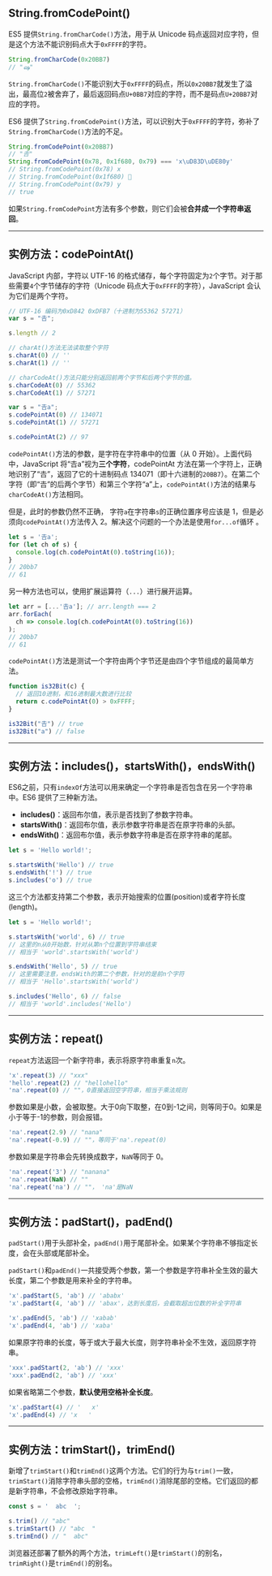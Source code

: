 ## String.fromCodePoint()

ES5 提供`String.fromCharCode()`方法，用于从 Unicode 码点返回对应字符，但是这个方法不能识别码点大于`0xFFFF`的字符。 

```javascript
String.fromCharCode(0x20BB7)
// "ஷ"
```

`String.fromCharCode()`不能识别大于`0xFFFF`的码点，所以`0x20BB7`就发生了溢出，最高位`2`被舍弃了，最后返回码点`U+0BB7`对应的字符，而不是码点`U+20BB7`对应的字符。 

ES6 提供了`String.fromCodePoint()`方法，可以识别大于`0xFFFF`的字符，弥补了`String.fromCharCode()`方法的不足。

```javascript
String.fromCodePoint(0x20BB7)
// "𠮷"
String.fromCodePoint(0x78, 0x1f680, 0x79) === 'x\uD83D\uDE80y'
// String.fromCodePoint(0x78) x
// String.fromCodePoint(0x1f680) 🚀
// String.fromCodePoint(0x79) y
// true
```

 如果`String.fromCodePoint`方法有多个参数，则它们会被**合并成一个字符串返回**。 

------

## 实例方法：codePointAt()

JavaScript 内部，字符以 UTF-16 的格式储存，每个字符固定为`2`个字节。对于那些需要`4`个字节储存的字符（Unicode 码点大于`0xFFFF`的字符），JavaScript 会认为它们是两个字符。 

```javascript
// UTF-16 编码为0xD842 0xDFB7（十进制为55362 57271）
var s = "𠮷";

s.length // 2

// charAt()方法无法读取整个字符
s.charAt(0) // ''
s.charAt(1) // ''

// charCodeAt()方法只能分别返回前两个字节和后两个字节的值。
s.charCodeAt(0) // 55362
s.charCodeAt(1) // 57271

var s = "𠮷a";
s.codePointAt(0) // 134071
s.codePointAt(1) // 57271

s.codePointAt(2) // 97
```

`codePointAt()`方法的参数，是字符在字符串中的位置（从 0 开始）。上面代码中，JavaScript 将“𠮷a”视为**三个字符**，codePointAt 方法在第一个字符上，正确地识别了“𠮷”，返回了它的十进制码点 134071（即十六进制的`20BB7`）。在第二个字符（即“𠮷”的后两个字节）和第三个字符“a”上，`codePointAt()`方法的结果与`charCodeAt()`方法相同。 

但是，此时的参数仍然不正确， 字符`a`在字符串`s`的正确位置序号应该是 1，但是必须向`codePointAt()`方法传入 2。解决这个问题的一个办法是使用`for...of`循环 。

```javascript
let s = '𠮷a';
for (let ch of s) {
  console.log(ch.codePointAt(0).toString(16));
}
// 20bb7
// 61
```

 另一种方法也可以，使用扩展运算符（`...`）进行展开运算。 

```javascript
let arr = [...'𠮷a']; // arr.length === 2
arr.forEach(
  ch => console.log(ch.codePointAt(0).toString(16))
);
// 20bb7
// 61
```

`codePointAt()`方法是测试一个字符由两个字节还是由四个字节组成的最简单方法。

```javascript
function is32Bit(c) {
  // 返回10进制，和16进制最大数进行比较
  return c.codePointAt(0) > 0xFFFF;
}

is32Bit("𠮷") // true
is32Bit("a") // false
```

------

## 实例方法：includes()，startsWith()，endsWith()

ES6之前，只有`indexOf`方法可以用来确定一个字符串是否包含在另一个字符串中。ES6 提供了三种新方法。

- **includes()**：返回布尔值，表示是否找到了参数字符串。
- **startsWith()**：返回布尔值，表示参数字符串是否在原字符串的头部。
- **endsWith()**：返回布尔值，表示参数字符串是否在原字符串的尾部。

```javascript
let s = 'Hello world!';

s.startsWith('Hello') // true
s.endsWith('!') // true
s.includes('o') // true
```

这三个方法都支持第二个参数，表示开始搜索的位置(position)或者字符长度(length)。

```javascript
let s = 'Hello world!';

s.startsWith('world', 6) // true
// 这里的n从0开始数，针对从第n个位置到字符串结束
// 相当于 'world'.startsWith('world')

s.endsWith('Hello', 5) // true
// 这里需要注意，endsWith的第二个参数，针对的是前n个字符
// 相当于 'Hello'.startsWith('world')

s.includes('Hello', 6) // false
// 相当于 'world'.includes('Hello')
```

------

## 实例方法：repeat()

 `repeat`方法返回一个新字符串，表示将原字符串重复`n`次。 

```javascript
'x'.repeat(3) // "xxx"
'hello'.repeat(2) // "hellohello"
'na'.repeat(0) // ""，0直接返回空字符串，相当于乘法规则
```

参数如果是小数，会被取整。大于0向下取整，在0到-1之间，则等同于0。如果是小于等于-1的参数，则会报错。

```javascript
'na'.repeat(2.9) // "nana"
'na'.repeat(-0.9) // ""，等同于'na'.repeat(0)
```

 参数如果是字符串会先转换成数字，`NaN`等同于 0。 

```javascript
'na'.repeat('3') // "nanana"
'na'.repeat(NaN) // ""
'na'.repeat('na') // ""， 'na'是NaN
```

------

## 实例方法：padStart()，padEnd()

`padStart()`用于头部补全，`padEnd()`用于尾部补全。如果某个字符串不够指定长度，会在头部或尾部补全。 

`padStart()`和`padEnd()`一共接受两个参数，第一个参数是字符串补全生效的最大长度，第二个参数是用来补全的字符串。 

```javascript
'x'.padStart(5, 'ab') // 'ababx'
'x'.padStart(4, 'ab') // 'abax'，达到长度后，会截取超出位数的补全字符串

'x'.padEnd(5, 'ab') // 'xabab'
'x'.padEnd(4, 'ab') // 'xaba'
```

如果原字符串的长度，等于或大于最大长度，则字符串补全不生效，返回原字符串。

```javascript
'xxx'.padStart(2, 'ab') // 'xxx'
'xxx'.padEnd(2, 'ab') // 'xxx'
```

如果省略第二个参数，**默认使用空格补全长度**。

```javascript
'x'.padStart(4) // '   x'
'x'.padEnd(4) // 'x   '
```

------

## 实例方法：trimStart()，trimEnd()

新增了`trimStart()`和`trimEnd()`这两个方法。它们的行为与`trim()`一致，`trimStart()`消除字符串头部的空格，`trimEnd()`消除尾部的空格。它们返回的都是新字符串，不会修改原始字符串。 

```javascript
const s = '  abc  ';

s.trim() // "abc"
s.trimStart() // "abc  "
s.trimEnd() // "  abc"
```

浏览器还部署了额外的两个方法，`trimLeft()`是`trimStart()`的别名，`trimRight()`是`trimEnd()`的别名。 